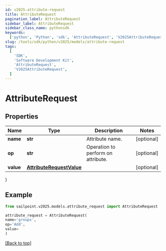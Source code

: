 ```yaml
---
id: v2025-attribute-request
title: AttributeRequest
pagination_label: AttributeRequest
sidebar_label: AttributeRequest
sidebar_class_name: pythonsdk
keywords:
  ['python', 'Python', 'sdk', 'AttributeRequest', 'V2025AttributeRequest']
slug: /tools/sdk/python/v2025/models/attribute-request
tags:
  [
    'SDK',
    'Software Development Kit',
    'AttributeRequest',
    'V2025AttributeRequest',
  ]
---
```


# AttributeRequest

## Properties

| Name | Type | Description | Notes |
| --- | --- | --- | --- |
| **name** | **str** | Attribute name. | [optional] |
| **op** | **str** | Operation to perform on attribute. | [optional] |
| **value** | [**AttributeRequestValue**](attribute-request-value) |  | [optional] |

}

## Example

```python
from sailpoint.v2025.models.attribute_request import AttributeRequest

attribute_request = AttributeRequest(
name='groups',
op='Add',
value=
)

```

[[Back to top]](#)
